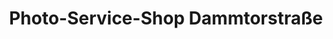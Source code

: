 ---
title: "Photo-Service-Shop Dammtorstraße"
url: /hamburg/photo-service-shop-dammtorstrasse/
shop: Foto
---